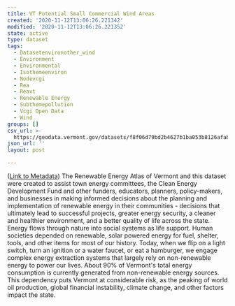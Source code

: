 ```yaml
---
title: VT Potential Small Commercial Wind Areas
created: '2020-11-12T13:06:26.221342'
modified: '2020-11-12T13:06:26.221352'
state: active
type: dataset
tags:
  - Datasetenvironother_wind
  - Environment
  - Environmental
  - Isothemeenviron
  - Nodevcgi
  - Rea
  - Reavt
  - Renewable Energy
  - Subthemepollution
  - Vcgi Open Data
  - Wind
groups: []
csv_url: >-
  https://geodata.vermont.gov/datasets/f8f06d79bd2b4627b1ba053b8126afab_4.csv?outSR=%7B%22latestWkid%22%3A32145%2C%22wkid%22%3A32145%7D
json_url: ''
layout: post

---
```

(<a href='http://maps.vcgi.vermont.gov/gisdata/metadata/EnvironOther_WIND.htm' target='_blank'>Link to Metadata</a>) The Renewable Energy Atlas of Vermont and this dataset were created to assist town energy committees, the Clean Energy Development Fund and other funders, educators, planners, policy-makers, and businesses in making informed decisions about the planning and implementation of renewable energy in their communities - decisions that ultimately lead to successful projects, greater energy security, a cleaner and healthier environment, and a better quality of life across the state. Energy flows through nature into social systems as life support. Human societies depended on renewable, solar powered energy for fuel, shelter, tools, and other items for most of our history. Today, when we flip on a light switch, turn an ignition or a water faucet, or eat a hamburger, we engage complex energy extraction systems that largely rely on non-renewable energy to power our lives. About 90% of Vermont's total energy consumption is currently generated from non-renewable energy sources. This dependency puts Vermont at considerable risk, as the peaking of world oil production, global financial instability, climate change, and other factors impact the state.
